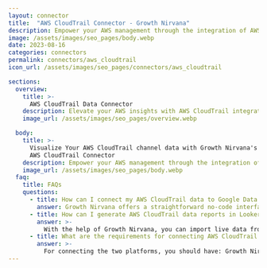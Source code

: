 ```yaml
---
layout: connector
title:  "AWS CloudTrail Connector - Growth Nirvana"
description: Empower your AWS management through the integration of AWS CloudTrail with Looker Studio's analytical capabilities.
image: /assets/images/seo_pages/body.webp
date: 2023-08-16
categories: connectors
permalink: connectors/aws_cloudtrail
icon_url: /assets/images/seo_pages/connectors/aws_cloudtrail

sections:
  overview:
    title: >-
      AWS CloudTrail Data Connector
    description: Elevate your AWS insights with AWS CloudTrail integration. Seamlessly blend CloudTrail's data with Looker Studio's analytical prowess, transforming AWS logs into actionable insights that guide security and operational decisions.
    image_url: /assets/images/seo_pages/overview.webp

  body:
    title: >-
      Visualize Your AWS CloudTrail channel data with Growth Nirvana's
      AWS CloudTrail Connector
    description: Empower your AWS management through the integration of AWS CloudTrail with Looker Studio's analytical capabilities.
    image_url: /assets/images/seo_pages/body.webp
  faq:
    title: FAQs
    questions:
      - title: How can I connect my AWS CloudTrail data to Google Data Studio/Looker Studio?
        answer: Growth Nirvana offers a straightforward no-code interface to connect to AWS CloudTrail data sources.
      - title: How can I generate AWS CloudTrail data reports in Looker Studio?
        answer: >-
          With the help of Growth Nirvana, you can import live data from AWS CloudTrail into Looker Studio. These data can be viewed in charts, tables, and dashboards to generate branded reports that can be shared instantly.
      - title: What are the requirements for connecting AWS CloudTrail and Looker Studio?
        answer: >-
          For connecting the two platforms, you should have: Growth Nirvana Account and AWS CloudTrail Ads Account
---
```

